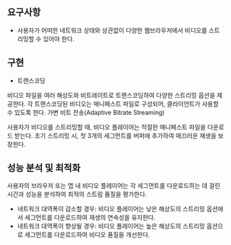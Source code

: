 ## 요구사항
  - 사용자가 어떠한 네트워크 상태와 상관없이 다양한 웹브라우저에서 비디오를 스트리밍할 수 있어야 한다.
## 구현
  - 트랜스코딩

비디오 파일을 여러 해상도와 비트레이트로 트랜스코딩하여 다양한 스트리밍 옵션을 제공한다.
각 트랜스코딩된 비디오는 매니페스트 파일로 구성되어, 클라이언트가 사용할 수 있도록 한다.
가변 비트 전송(Adaptive Bitrate Streaming)

사용자가 비디오를 스트리밍할 때, 비디오 플레이어는 적절한 매니페스트 파일을 다운로드 받는다.
초기 스트리밍 시, 첫 3개의 세그먼트를 버퍼에 추가하여 매끄러운 재생을 보장한다.
## 성능 분석 및 최적화
사용자의 브라우저 또는 앱 내 비디오 플레이어는 각 세그먼트를 다운로드하는 데 걸린 시간과 성능을 분석하여 최적의 스트림 품질을 평가한다.
  * 네트워크 대역폭이 감소할 경우:
    비디오 플레이어는 낮은 해상도의 스트리밍 옵션에서 세그먼트를 다운로드하여 재생의 연속성을 유지한다.
  * 네트워크 대역폭이 향상될 경우:
    비디오 플레이어는 높은 해상도의 스트리밍 옵션으로 세그먼트를 다운로드하여 비디오 품질을 개선한다.
